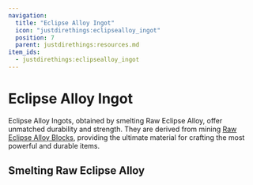 ```yaml
---
navigation:
  title: "Eclipse Alloy Ingot"
  icon: "justdirethings:eclipsealloy_ingot"
  position: 7
  parent: justdirethings:resources.md
item_ids:
  - justdirethings:eclipsealloy_ingot
---
```


# Eclipse Alloy Ingot

Eclipse Alloy Ingots, obtained by smelting Raw Eclipse Alloy, offer unmatched durability and strength. They are derived from mining [Raw Eclipse Alloy Blocks](./res_eclipsealloy_raw.md), providing the ultimate material for crafting the most powerful and durable items.

## Smelting Raw Eclipse Alloy



<Recipe id="justdirethings:eclipsealloy_ingot_smelted" />

